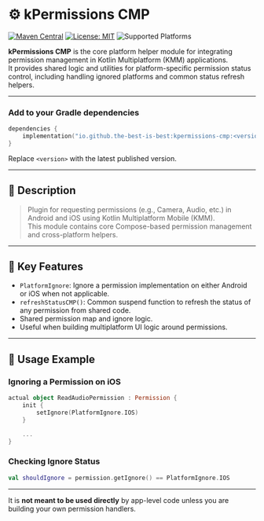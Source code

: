 # ⚙️ kPermissions CMP

[![Maven Central](https://img.shields.io/maven-central/v/io.github.the-best-is-best/kpermissions-cmp)](https://central.sonatype.com/artifact/io.github.the-best-is-best/kpermissions-cmp)
[![License: MIT](https://img.shields.io/badge/license-MIT-blue.svg)](LICENSE)
![Supported Platforms](https://img.shields.io/badge/platforms-Android%20%7C%20iOS-green)

**kPermissions CMP** is the core platform helper module for integrating permission management in
Kotlin Multiplatform (KMM) applications.  
It provides shared logic and utilities for platform-specific permission status control, including
handling ignored platforms and common status refresh helpers.

---

### Add to your Gradle dependencies

```kotlin
dependencies {
    implementation("io.github.the-best-is-best:kpermissions-cmp:<version>")
}
```

Replace `<version>` with the latest published version.

---

## 📄 Description

> Plugin for requesting permissions (e.g., Camera, Audio, etc.) in Android and iOS using Kotlin
> Multiplatform Mobile (KMM).  
> This module contains core Compose-based permission management and cross-platform helpers.

---

## 🧩 Key Features

- `PlatformIgnore`: Ignore a permission implementation on either Android or iOS when not applicable.
- `refreshStatusCMP()`: Common suspend function to refresh the status of any permission from shared
  code.
- Shared permission map and ignore logic.
- Useful when building multiplatform UI logic around permissions.

---

## 🧪 Usage Example

### Ignoring a Permission on iOS

```kotlin
actual object ReadAudioPermission : Permission {
    init {
        setIgnore(PlatformIgnore.IOS)
    }

    ...
}
```

### Checking Ignore Status

```kotlin
val shouldIgnore = permission.getIgnore() == PlatformIgnore.IOS
```

---

It is **not meant to be used directly** by app-level code unless you are building your own
permission handlers.
